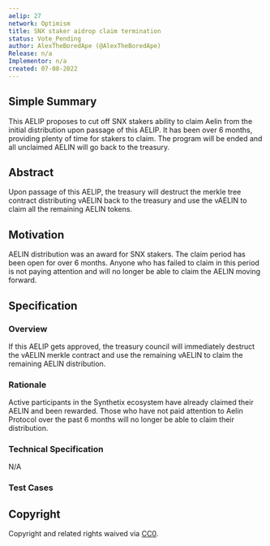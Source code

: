 ```yaml
---
aelip: 27
network: Optimism
title: SNX staker aidrop claim termination
status: Vote_Pending
author: AlexTheBoredApe (@AlexTheBoredApe)
Release: n/a
Implementor: n/a
created: 07-08-2022
---
```


## Simple Summary

<!--"If you can't explain it simply, you don't understand it well enough." Simply describe the outcome the proposed changes intends to achieve. This should be non-technical and accessible to a casual community member.-->

This AELIP proposes to cut off SNX stakers ability to claim Aelin from the initial distribution upon passage of this AELIP. It has been over 6 months, providing plenty of time for stakers to claim. The program will be ended and all unclaimed AELIN will go back to the treasury.

## Abstract

<!--A short (~200 word) description of the proposed change, the abstract should clearly describe the proposed change. This is what *will* be done if the AELIP is implemented, not *why* it should be done or *how* it will be done. If the AELIP proposes deploying a new contract, write, "we propose to deploy a new contract that will do x".-->

Upon passage of this AELIP, the treasury will destruct the merkle tree contract distributing vAELIN back to the treasury and use the vAELIN to claim all the remaining AELIN tokens.

## Motivation

<!--This is the problem statement. This is the *why* of the AELIP. It should clearly explain *why* the current state of the protocol is inadequate.  It is critical that you explain *why* the change is needed, if the AELIP proposes changing how something is calculated, you must address *why* the current calculation is inaccurate or wrong. This is not the place to describe how the AELIP will address the issue!-->

AELIN distribution was an award for SNX stakers. The claim period has been open for over 6 months. Anyone who has failed to claim in this period is not paying attention and will no longer be able to claim the AELIN moving forward.

## Specification

### Overview

<!--This is a high-level overview of *how* the AELIP will solve the problem. The overview should clearly describe how the new feature will be implemented.-->

If this AELIP gets approved, the treasury council will immediately destruct the vAELIN merkle contract and use the remaining vAELIN to claim the remaining AELIN distribution.

### Rationale

<!--This is where you explain the reasoning behind how you propose to solve the problem. Why did you propose to implement the change in this way, what were the considerations and trade-offs. The rationale fleshes out what motivated the design and why particular design decisions were made. It should describe alternate designs that were considered and related work. The rationale may also provide evidence of consensus within the community, and should discuss important objections or concerns raised during discussion.-->

Active participants in the Synthetix ecosystem have already claimed their AELIN and been rewarded. Those who have not paid attention to Aelin Protocol over the past 6 months will no longer be able to claim their distribution.

### Technical Specification

<!--The technical specification should outline the public API of the changes proposed. That is, changes to any of the interfaces Aelin currently exposes or the creations of new ones.-->

N/A

### Test Cases

<!--Test cases for an implementation are mandatory for AELIPs but can be included with the implementation..-->

## Copyright

Copyright and related rights waived via [CC0](https://creativecommons.org/publicdomain/zero/1.0/).
